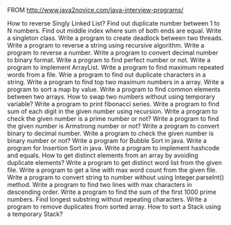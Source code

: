 FROM http://www.java2novice.com/java-interview-programs/

How to reverse Singly Linked List?
Find out duplicate number between 1 to N numbers.
Find out middle index where sum of both ends are equal.
Write a singleton class.
Write a program to create deadlock between two threads.
Write a program to reverse a string using recursive algorithm.
Write a program to reverse a number.
Write a program to convert decimal number to binary format.
Write a program to find perfect number or not.
Write a program to implement ArrayList.
Write a program to find maximum repeated words from a file.
Wrie a program to find out duplicate characters in a string.
Write a program to find top two maximum numbers in a array.
Write a program to sort a map by value.
Write a program to find common elements between two arrays.
How to swap two numbers without using temporary variable?
Write a program to print fibonacci series.
Write a program to find sum of each digit in the given number using recursion.
Write a program to check the given number is a prime number or not?
Write a program to find the given number is Armstrong number or not?
Write a program to convert binary to decimal number.
Write a program to check the given number is binary number or not?
Write a program for Bubble Sort in java.
Write a program for Insertion Sort in java.
Write a program to implement hashcode and equals.
How to get distinct elements from an array by avoiding duplicate elements?
Write a program to get distinct word list from the given file.
Write a program to get a line with max word count from the given file.
Write a program to convert string to number without using Integer.parseInt() method.
Write a program to find two lines with max characters in descending order.
Write a program to find the sum of the first 1000 prime numbers.
Find longest substring without repeating characters.
Write a program to remove duplicates from sorted array.
How to sort a Stack using a temporary Stack?
